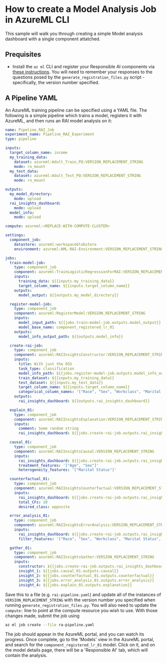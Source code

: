 # How to create a Model Analysis Job in AzureML CLI

This sample will walk you through creating a simple Model analysis dashboard with a single component attatched.

## Prequisites

- Install the ``` az ml ``` CLI and register your Responsible AI components via [these instructions](https://github.com/Azure/RAI-vNext-Preview/blob/main/docs/Setup.md). You will need to remember your responses to the questions posed by the `generate_registration_files.py` script - specifically, the version number specified.

## A Pipeline YAML

An AzureML training pipeline can be specified using a YAML file.
The following is a simple pipeline which trains a model, registers it with AzureML, and then runs an RAI model analysis on it:

```yaml
name: Pipeline_RAI_Job
experiment_name: Pipeline_RAI_Experiment
type: pipeline

inputs:
  target_column_name: income
  my_training_data:
    dataset: azureml:Adult_Train_PQ:VERSION_REPLACEMENT_STRING
    mode: ro_mount
  my_test_data:
    dataset: azureml:Adult_Test_PQ:VERSION_REPLACEMENT_STRING
    mode: ro_mount

outputs:
  my_model_directory:
    mode: upload
  rai_insights_dashboard:
    mode: upload
  model_info:
    mode: upload

compute: azureml:<REPLACE-WITH-COMPUTE-CLUSTER>

settings:
  component_job:
    datastore: azureml:workspaceblobstore
    environment: azureml:AML-RAI-Environment:VERSION_REPLACEMENT_STRING

jobs:
  train-model-job:
    type: component_job
    component: azureml:TrainLogisticRegressionForRAI:VERSION_REPLACEMENT_STRING
    inputs:
      training_data: ${{inputs.my_training_data}}
      target_column_name: ${{inputs.target_column_name}}
    outputs:
      model_output: ${{outputs.my_model_directory}}

  register-model-job:
    type: component_job
    component: azureml:RegisterModel:VERSION_REPLACEMENT_STRING
    inputs:
      model_input_path: ${{jobs.train-model-job.outputs.model_output}}
      model_base_name: component_registered_lr_01
    outputs:
      model_info_output_path: ${{outputs.model_info}}

  create-rai-job:
    type: component_job
    component: azureml:RAIInsightsConstructor:VERSION_REPLACEMENT_STRING
    inputs:
      title: With just the OSS
      task_type: classification
      model_info_path: ${{jobs.register-model-job.outputs.model_info_output_path}}
      train_dataset: ${{inputs.my_training_data}}
      test_dataset: ${{inputs.my_test_data}}
      target_column_name: ${{inputs.target_column_name}}
      categorical_column_names: '["Race", "Sex", "Workclass", "Marital Status", "Country", "Occupation"]'
    outputs:
      rai_insights_dashboard: ${{outputs.rai_insights_dashboard}}

  explain_01:
    type: component_job
    component: azureml:RAIInsightsExplanation:VERSION_REPLACEMENT_STRING
    inputs:
      comment: Some random string
      rai_insights_dashboard: ${{jobs.create-rai-job.outputs.rai_insights_dashboard}}

  causal_01:
    type: component_job
    component: azureml:RAIInsightsCausal:VERSION_REPLACEMENT_STRING
    inputs:
      rai_insights_dashboard: ${{jobs.create-rai-job.outputs.rai_insights_dashboard}}
      treatment_features: '["Age", "Sex"]'
      heterogeneity_features: '["Marital Status"]'

  counterfactual_01:
    type: component_job
    component: azureml:RAIInsightsCounterfactual:VERSION_REPLACEMENT_STRING
    inputs:
      rai_insights_dashboard: ${{jobs.create-rai-job.outputs.rai_insights_dashboard}}
      total_CFs: 10
      desired_class: opposite

  error_analysis_01:
    type: component_job
    component: azureml:RAIInsightsErrorAnalysis:VERSION_REPLACEMENT_STRING
    inputs:
      rai_insights_dashboard: ${{jobs.create-rai-job.outputs.rai_insights_dashboard}}
      filter_features: '["Race", "Sex", "Workclass", "Marital Status", "Country", "Occupation"]'

  gather_01:
    type: component_job
    component: azureml:RAIInsightsGather:VERSION_REPLACEMENT_STRING
    inputs:
      constructor: ${{jobs.create-rai-job.outputs.rai_insights_dashboard}}
      insight_1: ${{jobs.causal_01.outputs.causal}}
      insight_2: ${{jobs.counterfactual_01.outputs.counterfactual}}
      insight_3: ${{jobs.error_analysis_01.outputs.error_analysis}}
      insight_4: ${{jobs.explain_01.outputs.explanation}}
```
Save this to a file (e.g. `rai-pipeline.yaml`) and update all of the instances of `VERSION_REPLACEMENT_STRING` with the version number you specified when running `generate_registration_files.py`.
You will also need to update the `compute:` line to point at the compute resource you wish to use. With those changes made, submit the job using
```bash
az ml job create --file ra-pipeline.yaml
```
The job should appear in the AzureML portal, and you can watch its progress.
Once complete, go to the 'Models' view in the AzureML portal, and search for the `component_registered_lr_01` model.
Click on it, and on the model details page, there will be a 'Responsible AI' tab, which will contain the analysis.